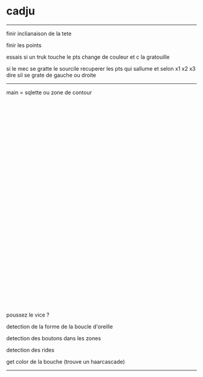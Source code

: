 # cadju


-------------------------------

finir inclianaison de la tete

finir les points

essais si un truk touche le pts change de couleur et c la gratouille

si le mec se gratte le sourcile recuperer les pts qui sallume et selon x1 x2 x3 dire sil se grate de gauche ou droite









------------------------------

main = sqlette ou zone de contour



<br><br><br><br><br><br><br><br><br><br><br><br><br><br><br><br><br><br><br><br><br>
-----------------------------

poussez le vice ?

detection de la forme de la boucle d'oreille

detection des boutons dans les zones

detection des rides

get color de la bouche (trouve un haarcascade)

-----------------------------

